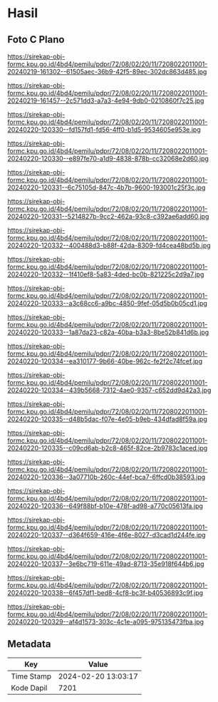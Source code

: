 # Hasil

## Foto C Plano

https://sirekap-obj-formc.kpu.go.id/4bd4/pemilu/pdpr/72/08/02/20/11/7208022011001-20240219-161302--61505aec-36b9-42f5-89ec-302dc863d485.jpg

https://sirekap-obj-formc.kpu.go.id/4bd4/pemilu/pdpr/72/08/02/20/11/7208022011001-20240219-161457--2c571dd3-a7a3-4e94-9db0-0210860f7c25.jpg

https://sirekap-obj-formc.kpu.go.id/4bd4/pemilu/pdpr/72/08/02/20/11/7208022011001-20240220-120330--fd157fd1-fd56-4ff0-b1d5-9534605e953e.jpg

https://sirekap-obj-formc.kpu.go.id/4bd4/pemilu/pdpr/72/08/02/20/11/7208022011001-20240220-120330--e897fe70-a1d9-4838-878b-cc32068e2d60.jpg

https://sirekap-obj-formc.kpu.go.id/4bd4/pemilu/pdpr/72/08/02/20/11/7208022011001-20240220-120331--6c75105d-847c-4b7b-9600-193001c25f3c.jpg

https://sirekap-obj-formc.kpu.go.id/4bd4/pemilu/pdpr/72/08/02/20/11/7208022011001-20240220-120331--5214827b-9cc2-462a-93c8-c392ae6add60.jpg

https://sirekap-obj-formc.kpu.go.id/4bd4/pemilu/pdpr/72/08/02/20/11/7208022011001-20240220-120332--400488d3-b88f-42da-8309-fd4cea48bd5b.jpg

https://sirekap-obj-formc.kpu.go.id/4bd4/pemilu/pdpr/72/08/02/20/11/7208022011001-20240220-120332--1f410ef8-5a83-4ded-bc0b-821225c2d9a7.jpg

https://sirekap-obj-formc.kpu.go.id/4bd4/pemilu/pdpr/72/08/02/20/11/7208022011001-20240220-120333--a3c68cc6-a9bc-4850-9fef-05d5b0b05cd1.jpg

https://sirekap-obj-formc.kpu.go.id/4bd4/pemilu/pdpr/72/08/02/20/11/7208022011001-20240220-120333--1a87da23-c82a-40ba-b3a3-8be52b841d6b.jpg

https://sirekap-obj-formc.kpu.go.id/4bd4/pemilu/pdpr/72/08/02/20/11/7208022011001-20240220-120334--ea310177-9b66-40be-962c-fe2f2c74fcef.jpg

https://sirekap-obj-formc.kpu.go.id/4bd4/pemilu/pdpr/72/08/02/20/11/7208022011001-20240220-120334--439b5668-7312-4ae0-9357-c652dd9d42a3.jpg

https://sirekap-obj-formc.kpu.go.id/4bd4/pemilu/pdpr/72/08/02/20/11/7208022011001-20240220-120335--d48b5dac-f07e-4e05-b9eb-434dfad8f59a.jpg

https://sirekap-obj-formc.kpu.go.id/4bd4/pemilu/pdpr/72/08/02/20/11/7208022011001-20240220-120335--c09cd6ab-b2c8-465f-82ce-2b9783c1aced.jpg

https://sirekap-obj-formc.kpu.go.id/4bd4/pemilu/pdpr/72/08/02/20/11/7208022011001-20240220-120336--3a07710b-260c-44ef-bca7-6ffcd0b38593.jpg

https://sirekap-obj-formc.kpu.go.id/4bd4/pemilu/pdpr/72/08/02/20/11/7208022011001-20240220-120336--649f88bf-b10e-478f-ad98-a770c05613fa.jpg

https://sirekap-obj-formc.kpu.go.id/4bd4/pemilu/pdpr/72/08/02/20/11/7208022011001-20240220-120337--d364f659-416e-4f6e-8027-d3cad1d244fe.jpg

https://sirekap-obj-formc.kpu.go.id/4bd4/pemilu/pdpr/72/08/02/20/11/7208022011001-20240220-120337--3e6bc719-611e-49ad-8713-35e918f644b6.jpg

https://sirekap-obj-formc.kpu.go.id/4bd4/pemilu/pdpr/72/08/02/20/11/7208022011001-20240220-120338--6f457df1-bed8-4cf8-bc3f-b40536893c9f.jpg

https://sirekap-obj-formc.kpu.go.id/4bd4/pemilu/pdpr/72/08/02/20/11/7208022011001-20240220-120329--af4d1573-303c-4c1e-a095-975135473fba.jpg


## Metadata

| Key        | Value               |
| ---------- | ------------------- |
| Time Stamp | 2024-02-20 13:03:17 |
| Kode Dapil | 7201                |



